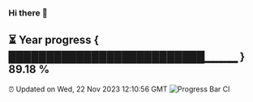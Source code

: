 ### Hi there 👋
⏳ Year progress { ██████████████████████████▁▁▁▁ } 89.18 %
---
⏰ Updated on Wed, 22 Nov 2023 12:10:56 GMT
![Progress Bar CI](https://github.com/Moyi321/Moyi321/workflows/Progress%20Bar%20CI/badge.svg)

